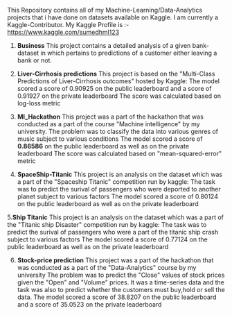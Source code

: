 This Repository contains all of my Machine-Learning/Data-Analytics projects that i have done on datasets available on Kaggle.
I am currently a Kaggle-Contributor. My Kaggle Profile is :- https://www.kaggle.com/sumedhml123

1. **Business**
   This project contains a detailed analysis of a given bank-dataset in which pertains to predictions of a customer either leaving a bank or not.
   
2.  **Liver-Cirrhosis predictions**
   This project is based on the "Multi-Class Predictions of Liver-Cirrhosis outcomes" hosted by Kaggle:
    The model scored a score of 0.90925 on the public leaderboard and a score of 0.91927 on the private leaderboard
    The score was calculated based on log-loss metric

3. **MI_Hackathon**
   This project was a part of the hackathon that was conducted as a part of the course "Machine intelligence" by my university.
   The problem was to classify the data into various genres of music subject to various conditions
   The model scored a score of **0.86586** on the public leaderboard as well as on the private leaderboard
   The score was calculated based on "mean-squared-error" metric

4. **SpaceShip-Titanic**
   This project is an analysis on the dataset which was a part of the "Spaceship Titanic" competition run by kaggle:
   The task was to predict the surival of passengers who were deported to another planet subject to various factors
   The model scored a score of 0.80124 on the public leaderboard as well as on the private leaderboard

5.**Ship Titanic**
   This project is an analysis on the dataset which was a part of the "Titanic ship Disaster" competition run by kaggle:
   The task was to predict the surival of passengers who were a part of the titanic ship crash subject to various factors
   The model scored a score of 0.77124 on the public leaderboard as well as on the private leaderboard

6. **Stock-price prediction**
   This project was a part of the hackathon that was conducted as a part of the "Data-Analytics" course by my university
   The problem was to predict the "Close" values of stock prices given the "Open" and "Volume" prices.
   It was a time-series data and the task was also to predict whether the customers must buy,hold or sell the data.
   The model scored a score of 38.8207 on the public leaderboard and a score of 35.0523 on the private leaderboard
